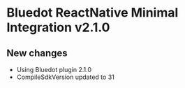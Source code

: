 # Bluedot ReactNative Minimal Integration v2.1.0

## New changes
* Using Bluedot plugin 2.1.0
* CompileSdkVersion updated to 31